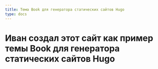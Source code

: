 ```yaml
---
title: Тема Book для генератора статических сайтов Hugo
type: docs
---
```


# Иван создал этот сайт как пример темы Book для генератора статических сайтов Hugo